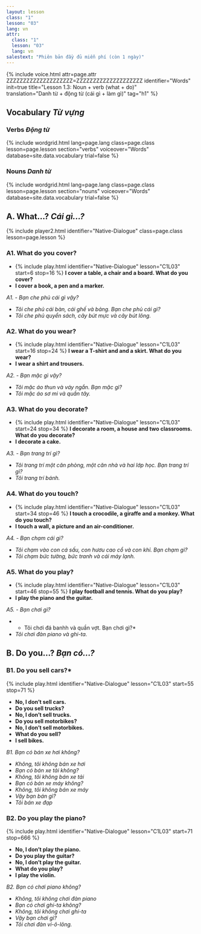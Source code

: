 ```yaml
---
layout: lesson
class: "1"
lesson: "03"
lang: vn
attr:
  class: "1"
  lesson: "03"
  lang: vn
salestext: "Phiên bản đầy đủ miễn phí (còn 1 ngày)" 
---
```


{%  include voice.html attr=page.attr    ZZZZZZZZZZZZZZZZZZZZ=ZZZZZZZZZZZZZZZZZZZZ
	identifier="Words"  init=true
	title="Lesson 1.3: Noun + verb (what + do)"        
	translation="Danh từ + động từ (cái gì + làm gì)"
    tag="h1" %}

## Vocabulary *Từ vựng*


### Verbs *Động từ*

{% include wordgrid.html lang=page.lang
		class=page.class 
		lesson=page.lesson 
		section="verbs"
		voiceover="Words"
		database=site.data.vocabulary 
		trial=false %}

### Nouns *Danh từ*
{% include wordgrid.html lang=page.lang
		class=page.class 
		lesson=page.lesson 
		section="nouns"
		voiceover="Words"
		database=site.data.vocabulary 
		trial=false %}



## A. What...? *Cái gì...?*
{% include player2.html identifier="Native-Dialogue" class=page.class lesson=page.lesson %}


### A1. What do you cover?

- {% include play.html identifier="Native-Dialogue" lesson="C1L03" start=6 stop=16 %} **I cover a table, a chair and a board. What do you cover?**
- **I cover a book, a pen and a marker.**

*A1. - Bạn che phủ cái gì vậy?*

- *Tôi che phủ cái bàn, cái ghế và bảng. Bạn che phủ cái gì?*
- *Tôi che phủ quyển sách, cây bút mực và cây bút lông.*

### A2. What do you wear?

- {% include play.html identifier="Native-Dialogue" lesson="C1L03" start=16 stop=24 %}  **I wear a T-shirt and and a skirt. What do you wear?**
- **I wear a shirt and trousers.**

*A2. - Bạn mặc gì vậy?*

- *Tôi mặc áo thun và váy ngắn. Bạn mặc gì?*
- *Tôi mặc áo sơ mi và quần tây.*

### A3. What do you decorate?

-  {% include play.html identifier="Native-Dialogue" lesson="C1L03" start=24 stop=34 %} **I decorate a room, a house and two classrooms. What do you decorate?**
- **I decorate a cake.**

*A3. - Bạn trang trí gì?*

- *Tôi trang trí một căn phòng, một căn nhà và hai lớp học. Bạn trang trí gì?*
- *Tôi trang trí bánh.*

### A4. What do you touch?

- {% include play.html identifier="Native-Dialogue" lesson="C1L03" start=34 stop=46 %} **I touch a crocodile, a giraffe and a monkey. What do you touch?**
- **I touch a wall, a picture and an air-conditioner.**

*A4. - Bạn chạm cái gì?*

- *Tôi chạm vào con cá sấu, con hươu cao cổ và con khỉ. Bạn chạm gì?*
- *Tôi chạm bức tường, bức tranh và cái máy lạnh.*

### A5. What do you play?


- {% include play.html identifier="Native-Dialogue" lesson="C1L03" start=46 stop=55 %}  **I play football and tennis. What do you play?**
- **I play the piano and the guitar.**

*A5. - Bạn chơi gì?*

- * Tôi chơi đá banhh và quần vợt. Bạn chơi gì?*
- *Tôi chơi đàn piano và ghi-ta.*


## B. Do you…? *Bạn có...?*


### B1. Do you sell cars?*
{% include play.html identifier="Native-Dialogue" lesson="C1L03" start=55 stop=71 %} 
- **No, I don’t sell cars.**
- **Do you sell trucks?**
- **No, I don’t sell trucks.**
- **Do you sell motorbikes?**
- **No, I don’t sell motorbikes.**
- **What do you sell?**
- **I sell bikes.**

*B1. Bạn có bán xe hơi không?*

- *Không, tôi không bán xe hơi*
- *Bạn có bán xe tải không?*
- *Không, tôi không bán xe tải*
- *Bạn có bán xe máy không?*
- *Không, tôi không bán xe máy*
- *Vậy bạn bán gì?*
- *Tôi bán xe đạp*

###   B2.  Do you play the piano?
{% include play.html identifier="Native-Dialogue" lesson="C1L03" start=71 stop=666 %}
- **No, I don’t play the piano.**
- **Do you play the guitar?**
- **No, I don’t play the guitar.**
- **What do you play?**
- **I play the violin.**

*B2. Bạn có chơi piano không?*

- *Không, tôi không chơi đàn piano*
- *Bạn có chơi ghi-ta không?*
- *Không, tôi không chơi ghi-ta*
- *Vậy bạn chơi gì?*
- *Tôi chơi đàn vi-ô-lông.*

 